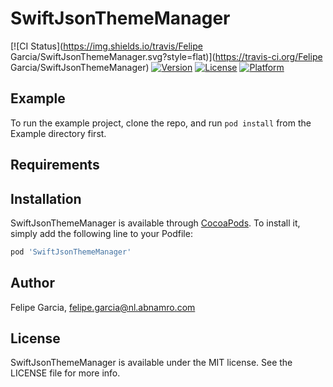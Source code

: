 # SwiftJsonThemeManager

[![CI Status](https://img.shields.io/travis/Felipe Garcia/SwiftJsonThemeManager.svg?style=flat)](https://travis-ci.org/Felipe Garcia/SwiftJsonThemeManager)
[![Version](https://img.shields.io/cocoapods/v/SwiftJsonThemeManager.svg?style=flat)](https://cocoapods.org/pods/SwiftJsonThemeManager)
[![License](https://img.shields.io/cocoapods/l/SwiftJsonThemeManager.svg?style=flat)](https://cocoapods.org/pods/SwiftJsonThemeManager)
[![Platform](https://img.shields.io/cocoapods/p/SwiftJsonThemeManager.svg?style=flat)](https://cocoapods.org/pods/SwiftJsonThemeManager)

## Example

To run the example project, clone the repo, and run `pod install` from the Example directory first.

## Requirements

## Installation

SwiftJsonThemeManager is available through [CocoaPods](https://cocoapods.org). To install
it, simply add the following line to your Podfile:

```ruby
pod 'SwiftJsonThemeManager'
```

## Author

Felipe Garcia, felipe.garcia@nl.abnamro.com

## License

SwiftJsonThemeManager is available under the MIT license. See the LICENSE file for more info.
